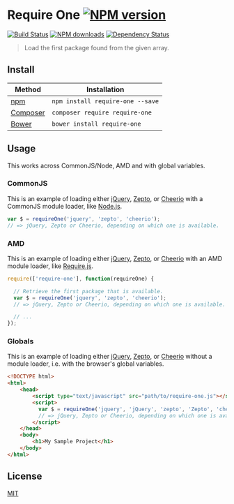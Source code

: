 # Require One [![NPM version](https://img.shields.io/npm/v/require-one.svg)](https://npmjs.org/package/require-one "View this project on NPM")

[![Build Status](https://img.shields.io/travis/RobLoach/require-one/master.svg)](http://travis-ci.org/RobLoach/require-one "Check this project's build status on TravisCI")
[![NPM downloads](https://img.shields.io/npm/dm/require-one.svg)](https://npmjs.org/package/require-one "View this project on NPM")
[![Dependency Status](https://img.shields.io/david/RobLoach/require-one.svg)](https://david-dm.org/RobLoach/require-one)

> Load the first package found from the given array.

## Install

Method | Installation
------ | ------------
[npm](http://npmjs.com/package/jquery-once) | `npm install require-one --save`
[Composer](https://packagist.org/packages/robloach/require-one) | `composer require require-one`
[Bower](http://bower.io/search/?q=require-one) | `bower install require-one`

## Usage

This works across CommonJS/Node, AMD and with global variables.

### CommonJS

This is an example of loading either [jQuery](http://jquery.com), [Zepto](http://zeptojs.com), or [Cheerio](http://cheeriojs.github.io/cheerio) with a CommonJS module loader, like [Node.js](http://nodejs.org).

``` javascript
var $ = requireOne('jquery', 'zepto', 'cheerio');
// => jQuery, Zepto or Cheerio, depending on which one is available.
```

### AMD

This is an example of loading either [jQuery](http://jquery.com), [Zepto](http://zeptojs.com), or [Cheerio](http://cheeriojs.github.io/cheerio) with an AMD module loader, like [Require.js](http://requirejs.org).

``` javascript
require(['require-one'], function(requireOne) {

  // Retrieve the first package that is available.
  var $ = requireOne('jquery', 'zepto', 'cheerio');
  // => jQuery, Zepto or Cheerio, depending on which one is available.

  // ...
});
```

### Globals

This is an example of loading either [jQuery](http://jquery.com), [Zepto](http://zeptojs.com), or [Cheerio](http://cheeriojs.github.io/cheerio) without a module loader, i.e. with the browser's global variables.

``` html
<!DOCTYPE html>
<html>
    <head>
        <script type="text/javascript" src="path/to/require-one.js"></script>
        <script>
          var $ = requireOne('jquery', 'jQuery', 'zepto', 'Zepto', 'cheerio');
          // => jQuery, Zepto or Cheerio, depending on which one is available.
        </script>
    </head>
    <body>
        <h1>My Sample Project</h1>
    </body>
</html>
```

## License

[MIT](LICENSE.md)
